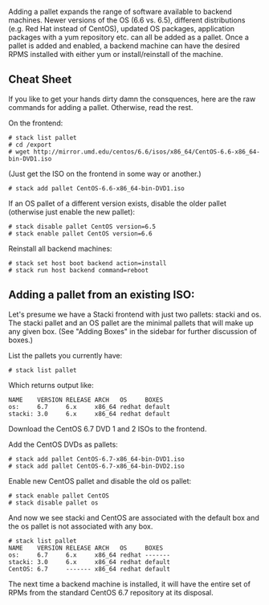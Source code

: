 Adding a pallet expands the range of software available to backend machines. Newer versions of the OS (6.6 vs. 6.5), different distributions (e.g. Red Hat instead of CentOS), updated OS packages, application packages with a yum repository etc. can all be added as a pallet. Once a pallet is added and enabled, a backend machine can have the desired RPMS installed with either yum or install/reinstall of the machine. 

## Cheat Sheet
If you like to get your hands dirty damn the consquences, here are the raw commands for adding a pallet. Otherwise, read the rest.

On the frontend:

```
# stack list pallet
# cd /export
# wget http://mirror.umd.edu/centos/6.6/isos/x86_64/CentOS-6.6-x86_64-bin-DVD1.iso
```

(Just get the ISO on the frontend in some way or another.)
  
```
# stack add pallet CentOS-6.6-x86_64-bin-DVD1.iso
```

If an OS pallet of a different version exists, disable the older pallet (otherwise just enable the new pallet):

```
# stack disable pallet CentOS version=6.5
# stack enable pallet CentOS version=6.6
```

Reinstall all backend machines:

```
# stack set host boot backend action=install
# stack run host backend command=reboot
```

## Adding a pallet from an existing ISO:

Let's presume we have a Stacki frontend with just two pallets: stacki and os. The stacki pallet and an OS pallet are the minimal pallets that will make up any given box. (See "Adding Boxes" in the sidebar for further discussion of boxes.)

List the pallets you currently have:

```
# stack list pallet
```

Which returns output like:

```
NAME    VERSION RELEASE ARCH   OS     BOXES  
os:     6.7     6.x     x86_64 redhat default
stacki: 3.0     6.x     x86_64 redhat default
```

Download the CentOS 6.7 DVD 1 and 2 ISOs to the frontend.

Add the CentOS DVDs as pallets:

```
# stack add pallet CentOS-6.7-x86_64-bin-DVD1.iso
# stack add pallet CentOS-6.7-x86_64-bin-DVD2.iso
```

Enable new CentOS pallet and disable the old os pallet:

```
# stack enable pallet CentOS
# stack disable pallet os
```

And now we see stacki and CentOS are associated with the default box and the
os pallet is not associated with any box.

```
# stack list pallet
NAME    VERSION RELEASE ARCH   OS     BOXES  
os:     6.7     6.x     x86_64 redhat -------
stacki: 3.0     6.x     x86_64 redhat default
CentOS: 6.7     ------- x86_64 redhat default
```

The next time a backend machine is installed, it will have the entire set of
RPMs from the standard CentOS 6.7 repository at its disposal.

